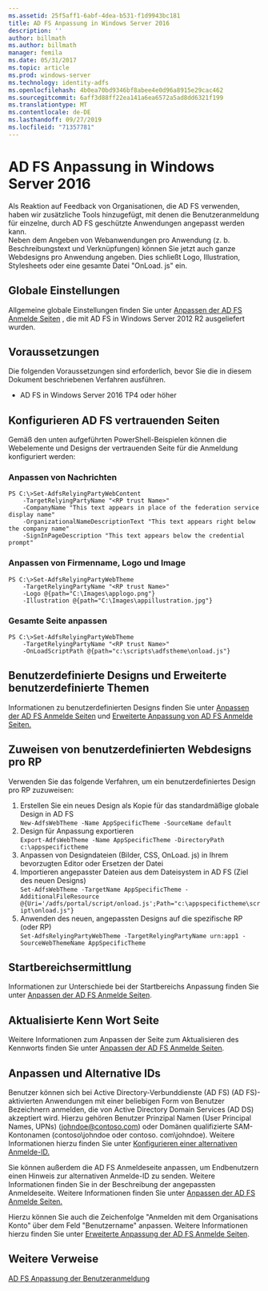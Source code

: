 ```yaml
---
ms.assetid: 25f5aff1-6abf-4dea-b531-f1d9943bc181
title: AD FS Anpassung in Windows Server 2016
description: ''
author: billmath
ms.author: billmath
manager: femila
ms.date: 05/31/2017
ms.topic: article
ms.prod: windows-server
ms.technology: identity-adfs
ms.openlocfilehash: 4b0ea70bd9346bf8abee4e0d96a8915e29cac462
ms.sourcegitcommit: 6aff3d88ff22ea141a6ea6572a5ad8dd6321f199
ms.translationtype: MT
ms.contentlocale: de-DE
ms.lasthandoff: 09/27/2019
ms.locfileid: "71357781"
---
```

# <a name="ad-fs-customization-in-windows-server-2016"></a>AD FS Anpassung in Windows Server 2016


Als Reaktion auf Feedback von Organisationen, die AD FS verwenden, haben wir zusätzliche Tools hinzugefügt, mit denen die Benutzeranmeldung für einzelne, durch AD FS geschützte Anwendungen angepasst werden kann.  
Neben dem Angeben von Webanwendungen pro Anwendung (z. b. Beschreibungstext und Verknüpfungen) können Sie jetzt auch ganze Webdesigns pro Anwendung angeben.  Dies schließt Logo, Illustration, Stylesheets oder eine gesamte Datei "OnLoad. js" ein.  
  
## <a name="global-settings"></a>Globale Einstellungen    
Allgemeine globale Einstellungen finden Sie unter [Anpassen der AD FS Anmelde Seiten](https://technet.microsoft.com/library/dn280950.aspx) , die mit AD FS in Windows Server 2012 R2 ausgeliefert wurden.  
  
## <a name="pre-requisites"></a>Voraussetzungen  
Die folgenden Voraussetzungen sind erforderlich, bevor Sie die in diesem Dokument beschriebenen Verfahren ausführen.  
  
-   AD FS in Windows Server 2016 TP4 oder höher  
  
## <a name="configure-ad-fs-relying-parties"></a>Konfigurieren AD FS vertrauenden Seiten  
Gemäß den unten aufgeführten PowerShell-Beispielen können die Webelemente und Designs der vertrauenden Seite für die Anmeldung konfiguriert werden:  
  
### <a name="customize-messages"></a>Anpassen von Nachrichten  
  
```  
PS C:\>Set-AdfsRelyingPartyWebContent  
    -TargetRelyingPartyName "<RP trust Name>"  
    -CompanyName "This text appears in place of the federation service display name"  
    -OrganizationalNameDescriptionText "This text appears right below the company name"  
    -SignInPageDescription "This text appears below the credential prompt"  
```  
  
### <a name="customize-company-name-logo-and-image"></a>Anpassen von Firmenname, Logo und Image  
  
```  
PS C:\>Set-AdfsRelyingPartyWebTheme  
    -TargetRelyingPartyName "<RP trust Name>"  
    -Logo @{path="C:\Images\applogo.png"}  
    -Illustration @{path="C:\Images\appillustration.jpg"}  
```  
  
### <a name="customize-entire-page"></a>Gesamte Seite anpassen  
  
```  
PS C:\>Set-AdfsRelyingPartyWebTheme  
    -TargetRelyingPartyName "<RP trust Name>"  
    -OnLoadScriptPath @{path="c:\scripts\adfstheme\onload.js"}  
```  
  
## <a name="custom-themes-and-advanced-custom-themes"></a>Benutzerdefinierte Designs und Erweiterte benutzerdefinierte Themen  
  
Informationen zu benutzerdefinierten Designs finden Sie unter [Anpassen der AD FS Anmelde Seiten](https://technet.microsoft.com/library/dn280950.aspx) und [Erweiterte Anpassung von AD FS Anmelde Seiten.](https://technet.microsoft.com/library/dn636121.aspx)  
  
## <a name="assigning-custom-web-themes-per-rp"></a>Zuweisen von benutzerdefinierten Webdesigns pro RP  
  
Verwenden Sie das folgende Verfahren, um ein benutzerdefiniertes Design pro RP zuzuweisen:  
  
1. Erstellen Sie ein neues Design als Kopie für das standardmäßige globale Design in AD FS  
`New-AdfsWebTheme -Name AppSpecificTheme -SourceName default`  
2. Design für Anpassung exportieren  
`Export-AdfsWebTheme -Name AppSpecificTheme -DirectoryPath c:\appspecifictheme`  
3. Anpassen von Designdateien (Bilder, CSS, OnLoad. js) in Ihrem bevorzugten Editor oder Ersetzen der Datei  
4. Importieren angepasster Dateien aus dem Dateisystem in AD FS (Ziel des neuen Designs)  
`Set-AdfsWebTheme -TargetName AppSpecificTheme -AdditionalFileResource @{Uri='/adfs/portal/script/onload.js';Path="c:\appspecifictheme\script\onload.js"}`  
5. Anwenden des neuen, angepassten Designs auf die spezifische RP (oder RP)  
`Set-AdfsRelyingPartyWebTheme -TargetRelyingPartyName urn:app1 -SourceWebThemeName AppSpecificTheme`  
  
## <a name="home-realm-discovery"></a>Startbereichsermittlung  
Informationen zur Unterschiede bei der Startbereichs Anpassung finden Sie unter [Anpassen der AD FS Anmelde Seiten](https://technet.microsoft.com/library/dn280950.aspx).  
  
## <a name="updated-password-page"></a>Aktualisierte Kenn Wort Seite  
Weitere Informationen zum Anpassen der Seite zum Aktualisieren des Kennworts finden Sie unter [Anpassen der AD FS Anmelde Seiten](https://technet.microsoft.com/library/dn280950.aspx).  
  
## <a name="customizing-and-alternate-ids"></a>Anpassen und Alternative IDs  
Benutzer können sich bei Active Directory-Verbunddienste (AD FS) (AD FS)-aktivierten Anwendungen mit einer beliebigen Form von Benutzer Bezeichnern anmelden, die von Active Directory Domain Services (AD DS) akzeptiert wird. Hierzu gehören Benutzer Prinzipal Namen (User Principal Names, UPNs) (johndoe@contoso.com) oder Domänen qualifizierte SAM-Kontonamen (contoso\johndoe oder contoso. com\johndoe).  Weitere Informationen hierzu finden Sie unter [Konfigurieren einer alternativen Anmelde-ID.](Configuring-Alternate-Login-ID.md)  
  
Sie können außerdem die AD FS Anmeldeseite anpassen, um Endbenutzern einen Hinweis zur alternativen Anmelde-ID zu senden. Weitere Informationen finden Sie in der Beschreibung der angepassten Anmeldeseite. Weitere Informationen finden Sie unter [Anpassen der AD FS Anmelde Seiten.](https://technet.microsoft.com/library/dn280950.aspx)   
  
Hierzu können Sie auch die Zeichenfolge "Anmelden mit dem Organisations Konto" über dem Feld "Benutzername" anpassen.  Weitere Informationen hierzu finden Sie unter [Erweiterte Anpassung der AD FS Anmelde Seiten](https://technet.microsoft.com/library/dn636121.aspx).  

## <a name="additional-references"></a>Weitere Verweise 
[AD FS Anpassung der Benutzeranmeldung](AD-FS-user-sign-in-customization.md)  
